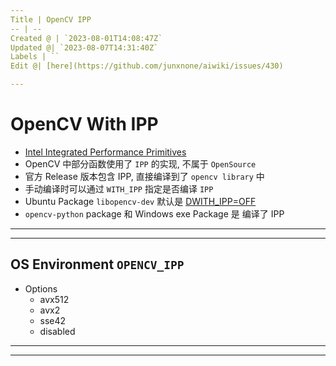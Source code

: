 ```yaml
---
Title | OpenCV IPP
-- | --
Created @ | `2023-08-01T14:08:47Z`
Updated @| `2023-08-07T14:31:40Z`
Labels | ``
Edit @| [here](https://github.com/junxnone/aiwiki/issues/430)

---
```

# OpenCV With IPP
- [Intel Integrated Performance Primitives](https://junxnone.github.io/xwiki/#/0032_OPT_LIB_IPP?id=ipp-intel-integrated-performance-primitives)
- OpenCV 中部分函数使用了 `IPP` 的实现, 不属于 `OpenSource`
- 官方 Release 版本包含 IPP, 直接编译到了 `opencv library` 中
- 手动编译时可以通过 `WITH_IPP` 指定是否编译 `IPP`
- Ubuntu Package `libopencv-dev` 默认是 [DWITH_IPP=OFF](https://salsa.debian.org/science-team/opencv/-/blob/debian/experimental/debian/rules#L105)
- `opencv-python` package 和 Windows exe Package 是 编译了 IPP


---
<script src="https://emgithub.com/embed-v2.js?target=https%3A%2F%2Fgithub.com%2Fopencv%2Fopencv%2Fblob%2F0052d46b8e33c7bfe0e1450e4bff28b88f455570%2FCMakeLists.txt%23L290-L292&style=default&type=code&showBorder=on&showLineNumbers=on&showFileMeta=on&showFullPath=on&showCopy=on"></script>

---

## OS Environment `OPENCV_IPP`
- Options
  - avx512
  - avx2
  - sse42
  - disabled

---
<script src="https://emgithub.com/embed-v2.js?target=https%3A%2F%2Fgithub.com%2Fopencv%2Fopencv%2Fblob%2F6791284994dee30c48ed7e234f4aa5f5caa8ce5e%2Fmodules%2Fcore%2Fsrc%2Fsystem.cpp%23L2583-L2633&style=default&type=code&showBorder=on&showLineNumbers=on&showFileMeta=on&showFullPath=on&showCopy=on"></script>

---

